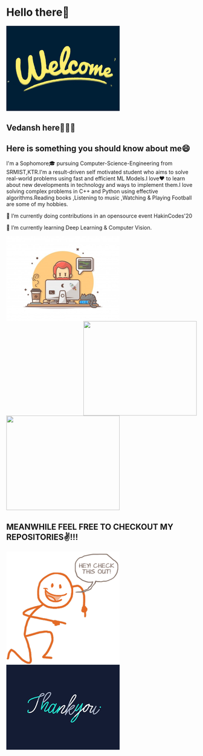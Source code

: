 # Hello there👋
<img src="https://github.com/vvHacker007/vvHacker007/blob/master/Welcome.gif" alt="welcome" width="300"/>

## Vedansh here🙋🏻‍♂️
## Here is something you should know about me😄
I'm a Sophomore🎓 pursuing Computer-Science-Engineering from SRMIST,KTR.I'm a result-driven self motivated student who aims to solve real-world problems using fast and efficient ML Models.I love❤ to learn about new developments in technology and ways to implement them.I love solving complex problems in C++ and Python using effective algorithms.Reading books ,Listening to music ,Watching & Playing Football are some of my hobbies.

🔭 I’m currently doing contributions in an opensource event HakinCodes'20

🌱 I’m currently learning Deep Learning & Computer Vision.

<img align="left" src="https://github.com/vvHacker007/vvHacker007/blob/master/image.jpg" alt="computer" width="300"/>
<img align="right" width="300" height="250" src="https://github-readme-stats.vercel.app/api?username=vvHacker007&show_icons=true&theme=tokyonight">
<img  width="300" height="250" src=https://github-readme-stats.vercel.app/api/top-langs/?username=vvHacker007&layout=compact&hide=html&show_icons=true&theme=tokyonight>








## MEANWHILE FEEL FREE TO CHECKOUT MY REPOSITORIES✌!!!
<img src="https://github.com/vvHacker007/vvHacker007/blob/master/check this.gif" alt="check_my_repos" width="300" align="left" /> 
<img src="https://github.com/vvHacker007/vvHacker007/blob/master/Thanks.gif" alt="Thank_you" width="300"/> 

<!--
<div>
  <p><img align="left" width="420" height="350" src=""></p>
  <p><img align="right" src="![68747470733a2f2f6d656469612e67697068792e636f6d2f6d656469612f38333648694a633770677a7938694e58436e2f67697068792e676966](https://user-images.githubusercontent.com/60468275/90991130-8d962700-e5c4-11ea-8d37-6ebc8e95bba8.gif)"></p>
  <br /><br /><br /><br /><br /><br /><br /><br /><br /><br /><br /><br /><br /><br /><br />
  </div>


 

<!--
**vvHacker007/vvHacker007** is a ✨ _special_ ✨ repository because its `README.md` (this file) appears on your GitHub profile.

Here are some ideas to get you started:

- 
- 
- 👯 I’m looking to collaborate on ...
- 🤔 I’m looking for help with ...
- 💬 Ask me about ...
- 📫 How to reach me: ...
- 😄 Pronouns: ...
- ⚡ Fun fact: ...
-->

